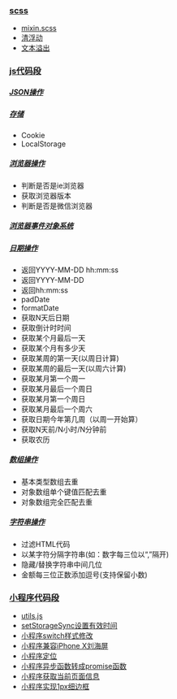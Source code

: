 ### [scss](https://github.com/staven630/code-segment/tree/master/scss)
* [mixin.scss](https://github.com/staven630/code-segment/blob/master/scss/mixin.scss.md)
* [清浮动](https://github.com/staven630/code-segment/blob/master/scss/%E6%B8%85%E6%B5%AE%E5%8A%A8.md)
* [文本溢出](https://github.com/staven630/code-segment/blob/master/scss/%E6%96%87%E6%9C%AC%E6%BA%A2%E5%87%BA.md)

### [js代码段](https://github.com/staven630/code-segment/tree/master/JavaScript)
##### [JSON操作](https://github.com/staven630/code-segment/blob/master/JavaScript/JSON%E6%93%8D%E4%BD%9C.md)

##### [存储](https://github.com/staven630/code-segment/blob/master/JavaScript/%E5%AD%98%E5%82%A8.md)
* Cookie
* LocalStorage

##### [浏览器操作](https://github.com/staven630/code-segment/blob/master/JavaScript/%E6%B5%8F%E8%A7%88%E5%99%A8%E6%93%8D%E4%BD%9C.md)
* 判断是否是ie浏览器
* 获取浏览器版本
* 判断是否是微信浏览器

##### [浏览器事件对象系统](https://github.com/staven630/code-segment/blob/master/JavaScript/%E6%B5%8F%E8%A7%88%E5%99%A8%E4%BA%8B%E4%BB%B6%E5%AF%B9%E8%B1%A1%E7%B3%BB%E7%BB%9F.md)


##### [日期操作](https://github.com/staven630/code-segment/blob/master/JavaScript/%E6%97%A5%E6%9C%9F%E6%93%8D%E4%BD%9C.md)
* 返回YYYY-MM-DD hh:mm:ss
* 返回YYYY-MM-DD
* 返回hh:mm:ss
* padDate
* formatDate
* 获取N天后日期
* 获取倒计时时间
* 获取某个月最后一天
* 获取某个月有多少天
* 获取某周的第一天(以周日计算)
* 获取某周的最后一天(以周六计算)
* 获取某月第一个周一
* 获取某月最后一个周日
* 获取某月第一个周日
* 获取某月最后一个周六
* 获取日期今年第几周（以周一开始算）
* 获取N天前/N小时/N分钟前
* 获取农历

##### [数组操作](https://github.com/staven630/code-segment/blob/master/JavaScript/%E6%95%B0%E7%BB%84%E6%93%8D%E4%BD%9C.md)
* 基本类型数组去重
* 对象数组单个键值匹配去重
* 对象数组完全匹配去重

##### [字符串操作](https://github.com/staven630/code-segment/blob/master/JavaScript/%E5%AD%97%E7%AC%A6%E4%B8%B2%E6%93%8D%E4%BD%9C.md)
* 过滤HTML代码
* 以某字符分隔字符串(如：数字每三位以“,”隔开)
* 隐藏/替换字符串中间几位
* 金额每三位正数添加逗号(支持保留小数)


### [小程序代码段](https://github.com/staven630/code-segment/tree/master/miniprogram)
* [utils.js](https://github.com/staven630/code-segment/blob/master/miniprogram/utils.js.md)
* [setStorageSync设置有效时间](https://github.com/staven630/code-segment/blob/master/miniprogram/setStorageSync%E8%AE%BE%E7%BD%AE%E6%9C%89%E6%95%88%E6%97%B6%E9%97%B4.md)
* [小程序switch样式修改](https://github.com/staven630/code-segment/blob/master/miniprogram/%E5%B0%8F%E7%A8%8B%E5%BA%8Fswitch%E6%A0%B7%E5%BC%8F%E4%BF%AE%E6%94%B9.md)
* [小程序兼容iPhone X刘海屏](https://github.com/staven630/code-segment/blob/master/miniprogram/%E5%B0%8F%E7%A8%8B%E5%BA%8F%E5%85%BC%E5%AE%B9iPhone%20X%E5%88%98%E6%B5%B7%E5%B1%8F.md)
* [小程序定位](https://github.com/staven630/code-segment/blob/master/miniprogram/%E5%B0%8F%E7%A8%8B%E5%BA%8F%E5%AE%9A%E4%BD%8D.md)
* [小程序异步函数转成promise函数](https://github.com/staven630/code-segment/blob/master/miniprogram/%E5%B0%8F%E7%A8%8B%E5%BA%8F%E5%BC%82%E6%AD%A5%E5%87%BD%E6%95%B0%E8%BD%AC%E6%88%90promise%E5%87%BD%E6%95%B0.md)
* [小程序获取当前页面信息](https://github.com/staven630/code-segment/blob/master/miniprogram/%E5%B0%8F%E7%A8%8B%E5%BA%8F%E8%8E%B7%E5%8F%96%E5%BD%93%E5%89%8D%E9%A1%B5%E9%9D%A2%E4%BF%A1%E6%81%AF.md)
* [小程序实现1px细边框](https://github.com/staven630/code-segment/blob/master/miniprogram/%E5%B0%8F%E7%A8%8B%E5%BA%8F%E5%AE%9E%E7%8E%B01px%E7%BB%86%E8%BE%B9%E6%A1%86.md)